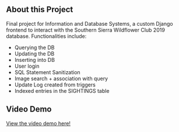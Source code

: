 ## About this Project
Final project for Information and Database Systems, a custom Django frontend to interact with the Southern Sierra Wildflower Club 2019 database. Functionalities include:
-	Querying the DB
-	Updating the DB
-	Inserting into DB
-	User login
-	SQL Statement Sanitization
-	Image search + association with query
-	Update Log created from triggers
-	Indexed entries in the SIGHTINGS table

## Video Demo
[View the video demo here!](https://youtu.be/z-eDqRn3a3Q)
